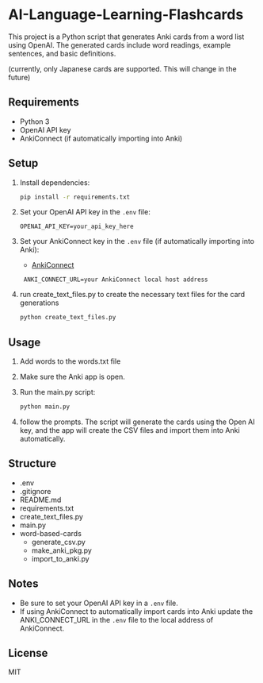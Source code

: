 # AI-Language-Learning-Flashcards

This project is a Python script that generates Anki cards from a word list using OpenAI. The generated cards include word readings, example sentences, and basic definitions.

(currently, only Japanese cards are supported. This will change in the future)

## Requirements

- Python 3
- OpenAI API key
- AnkiConnect (if automatically importing into Anki)

## Setup

1. Install dependencies:
   ```bash
   pip install -r requirements.txt
   ```
2. Set your OpenAI API key in the `.env` file:
   ```
   OPENAI_API_KEY=your_api_key_here
   ```
3. Set your AnkiConnect key in the `.env` file (if automatically importing into Anki):

   - [AnkiConnect](https://ankiweb.net/shared/info/2055492159)

   ```
    ANKI_CONNECT_URL=your AnkiConnect local host address
   ```

4. run create_text_files.py to create the necessary text files for the card generations
   ```bash
   python create_text_files.py
   ```

## Usage

1. Add words to the words.txt file

2. Make sure the Anki app is open.

2. Run the main.py script:

   ```bash
   python main.py
   ```

2. follow the prompts. The script will generate the cards using the Open AI key, and the app will create the CSV files and import them into Anki automatically.

## Structure

- .env
- .gitignore
- README.md
- requirements.txt
- create_text_files.py
- main.py
- word-based-cards
  - generate_csv.py
  - make_anki_pkg.py
  - import_to_anki.py

## Notes

- Be sure to set your OpenAI API key in a `.env` file.
- If using AnkiConnect to automatically import cards into Anki update the ANKI_CONNECT_URL in the `.env` file to the local address of AnkiConnect.

## License

MIT
